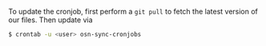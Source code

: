 To update the cronjob, first perform a `git pull` to fetch the latest version of our files. Then update via 


```bash
$ crontab -u <user> osn-sync-cronjobs
```


